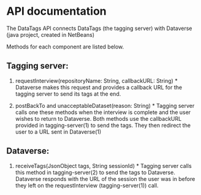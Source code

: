 # API documentation

The DataTags API connects DataTags (the tagging server) with Dataverse (java project, created in NetBeans)

Methods for each component are listed below.


## Tagging server:

1. requestInterview(repositoryName: String, callbackURL: String)
		* Dataverse makes this request and provides a callback URL for the tagging server to send its tags at the end.

2. postBackTo and unacceptableDataset(reason: String)
		* Tagging server calls one these methods when the interview is complete and the user wishes to return to Dataverse.
		  Both methods use the callbackURL provided in tagging-server(1) to send the tags. They then redirect the user to a URL sent
		  in Dataverse(1)



## Dataverse:

1. receiveTags(JsonObject tags, String sessionId)
		* Tagging server calls this method in tagging-server(2) to send the tags to Dataverse. Dataverse responds
		  with the URL of the session the user was in before they left on the requestInterview (tagging-server(1))
		  call.



